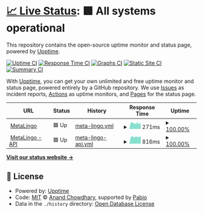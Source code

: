 # [📈 Live Status](https://voila-learning.github.io/upptime): <!--live status--> **🟩 All systems operational**

This repository contains the open-source uptime monitor and status page, powered by [Upptime](https://github.com/upptime/upptime).

[![Uptime CI](https://github.com/voila-learning/upptime/workflows/Uptime%20CI/badge.svg)](https://github.com/voila-learning/upptime/actions?query=workflow%3A%22Uptime+CI%22)
[![Response Time CI](https://github.com/voila-learning/upptime/workflows/Response%20Time%20CI/badge.svg)](https://github.com/voila-learning/upptime/actions?query=workflow%3A%22Response+Time+CI%22)
[![Graphs CI](https://github.com/voila-learning/upptime/workflows/Graphs%20CI/badge.svg)](https://github.com/voila-learning/upptime/actions?query=workflow%3A%22Graphs+CI%22)
[![Static Site CI](https://github.com/voila-learning/upptime/workflows/Static%20Site%20CI/badge.svg)](https://github.com/voila-learning/upptime/actions?query=workflow%3A%22Static+Site+CI%22)
[![Summary CI](https://github.com/voila-learning/upptime/workflows/Summary%20CI/badge.svg)](https://github.com/voila-learning/upptime/actions?query=workflow%3A%22Summary+CI%22)

With [Upptime](https://upptime.js.org), you can get your own unlimited and free uptime monitor and status page, powered entirely by a GitHub repository. We use [Issues](https://github.com/voila-learning/upptime/issues) as incident reports, [Actions](https://github.com/voila-learning/upptime/actions) as uptime monitors, and [Pages](https://voila-learning.github.io/upptime) for the status page.

<!--start: status pages-->
<!-- This summary is generated by Upptime (https://github.com/upptime/upptime) -->
<!-- Do not edit this manually, your changes will be overwritten -->
<!-- prettier-ignore -->
| URL | Status | History | Response Time | Uptime |
| --- | ------ | ------- | ------------- | ------ |
| <img alt="" src="https://icons.duckduckgo.com/ip3/metalingo.ca.ico" height="13"> [MetaLingo](http://metalingo.ca/) | 🟩 Up | [meta-lingo.yml](https://github.com/voila-learning/upptime/commits/HEAD/history/meta-lingo.yml) | <details><summary><img alt="Response time graph" src="./graphs/meta-lingo/response-time-week.png" height="20"> 271ms</summary><br><a href="https://voila-learning.github.io/upptime/history/meta-lingo"><img alt="Response time 374" src="https://img.shields.io/endpoint?url=https%3A%2F%2Fraw.githubusercontent.com%2Fvoila-learning%2Fupptime%2FHEAD%2Fapi%2Fmeta-lingo%2Fresponse-time.json"></a><br><a href="https://voila-learning.github.io/upptime/history/meta-lingo"><img alt="24-hour response time 302" src="https://img.shields.io/endpoint?url=https%3A%2F%2Fraw.githubusercontent.com%2Fvoila-learning%2Fupptime%2FHEAD%2Fapi%2Fmeta-lingo%2Fresponse-time-day.json"></a><br><a href="https://voila-learning.github.io/upptime/history/meta-lingo"><img alt="7-day response time 271" src="https://img.shields.io/endpoint?url=https%3A%2F%2Fraw.githubusercontent.com%2Fvoila-learning%2Fupptime%2FHEAD%2Fapi%2Fmeta-lingo%2Fresponse-time-week.json"></a><br><a href="https://voila-learning.github.io/upptime/history/meta-lingo"><img alt="30-day response time 312" src="https://img.shields.io/endpoint?url=https%3A%2F%2Fraw.githubusercontent.com%2Fvoila-learning%2Fupptime%2FHEAD%2Fapi%2Fmeta-lingo%2Fresponse-time-month.json"></a><br><a href="https://voila-learning.github.io/upptime/history/meta-lingo"><img alt="1-year response time 374" src="https://img.shields.io/endpoint?url=https%3A%2F%2Fraw.githubusercontent.com%2Fvoila-learning%2Fupptime%2FHEAD%2Fapi%2Fmeta-lingo%2Fresponse-time-year.json"></a></details> | <details><summary><a href="https://voila-learning.github.io/upptime/history/meta-lingo">100.00%</a></summary><a href="https://voila-learning.github.io/upptime/history/meta-lingo"><img alt="All-time uptime 99.01%" src="https://img.shields.io/endpoint?url=https%3A%2F%2Fraw.githubusercontent.com%2Fvoila-learning%2Fupptime%2FHEAD%2Fapi%2Fmeta-lingo%2Fuptime.json"></a><br><a href="https://voila-learning.github.io/upptime/history/meta-lingo"><img alt="24-hour uptime 100.00%" src="https://img.shields.io/endpoint?url=https%3A%2F%2Fraw.githubusercontent.com%2Fvoila-learning%2Fupptime%2FHEAD%2Fapi%2Fmeta-lingo%2Fuptime-day.json"></a><br><a href="https://voila-learning.github.io/upptime/history/meta-lingo"><img alt="7-day uptime 100.00%" src="https://img.shields.io/endpoint?url=https%3A%2F%2Fraw.githubusercontent.com%2Fvoila-learning%2Fupptime%2FHEAD%2Fapi%2Fmeta-lingo%2Fuptime-week.json"></a><br><a href="https://voila-learning.github.io/upptime/history/meta-lingo"><img alt="30-day uptime 100.00%" src="https://img.shields.io/endpoint?url=https%3A%2F%2Fraw.githubusercontent.com%2Fvoila-learning%2Fupptime%2FHEAD%2Fapi%2Fmeta-lingo%2Fuptime-month.json"></a><br><a href="https://voila-learning.github.io/upptime/history/meta-lingo"><img alt="1-year uptime 99.01%" src="https://img.shields.io/endpoint?url=https%3A%2F%2Fraw.githubusercontent.com%2Fvoila-learning%2Fupptime%2FHEAD%2Fapi%2Fmeta-lingo%2Fuptime-year.json"></a></details>
| <img alt="" src="https://icons.duckduckgo.com/ip3/api.metalingo.ca.ico" height="13"> [MetaLingo - API](https://api.metalingo.ca/actuator/health) | 🟩 Up | [meta-lingo-api.yml](https://github.com/voila-learning/upptime/commits/HEAD/history/meta-lingo-api.yml) | <details><summary><img alt="Response time graph" src="./graphs/meta-lingo-api/response-time-week.png" height="20"> 816ms</summary><br><a href="https://voila-learning.github.io/upptime/history/meta-lingo-api"><img alt="Response time 891" src="https://img.shields.io/endpoint?url=https%3A%2F%2Fraw.githubusercontent.com%2Fvoila-learning%2Fupptime%2FHEAD%2Fapi%2Fmeta-lingo-api%2Fresponse-time.json"></a><br><a href="https://voila-learning.github.io/upptime/history/meta-lingo-api"><img alt="24-hour response time 859" src="https://img.shields.io/endpoint?url=https%3A%2F%2Fraw.githubusercontent.com%2Fvoila-learning%2Fupptime%2FHEAD%2Fapi%2Fmeta-lingo-api%2Fresponse-time-day.json"></a><br><a href="https://voila-learning.github.io/upptime/history/meta-lingo-api"><img alt="7-day response time 816" src="https://img.shields.io/endpoint?url=https%3A%2F%2Fraw.githubusercontent.com%2Fvoila-learning%2Fupptime%2FHEAD%2Fapi%2Fmeta-lingo-api%2Fresponse-time-week.json"></a><br><a href="https://voila-learning.github.io/upptime/history/meta-lingo-api"><img alt="30-day response time 843" src="https://img.shields.io/endpoint?url=https%3A%2F%2Fraw.githubusercontent.com%2Fvoila-learning%2Fupptime%2FHEAD%2Fapi%2Fmeta-lingo-api%2Fresponse-time-month.json"></a><br><a href="https://voila-learning.github.io/upptime/history/meta-lingo-api"><img alt="1-year response time 891" src="https://img.shields.io/endpoint?url=https%3A%2F%2Fraw.githubusercontent.com%2Fvoila-learning%2Fupptime%2FHEAD%2Fapi%2Fmeta-lingo-api%2Fresponse-time-year.json"></a></details> | <details><summary><a href="https://voila-learning.github.io/upptime/history/meta-lingo-api">100.00%</a></summary><a href="https://voila-learning.github.io/upptime/history/meta-lingo-api"><img alt="All-time uptime 80.80%" src="https://img.shields.io/endpoint?url=https%3A%2F%2Fraw.githubusercontent.com%2Fvoila-learning%2Fupptime%2FHEAD%2Fapi%2Fmeta-lingo-api%2Fuptime.json"></a><br><a href="https://voila-learning.github.io/upptime/history/meta-lingo-api"><img alt="24-hour uptime 100.00%" src="https://img.shields.io/endpoint?url=https%3A%2F%2Fraw.githubusercontent.com%2Fvoila-learning%2Fupptime%2FHEAD%2Fapi%2Fmeta-lingo-api%2Fuptime-day.json"></a><br><a href="https://voila-learning.github.io/upptime/history/meta-lingo-api"><img alt="7-day uptime 100.00%" src="https://img.shields.io/endpoint?url=https%3A%2F%2Fraw.githubusercontent.com%2Fvoila-learning%2Fupptime%2FHEAD%2Fapi%2Fmeta-lingo-api%2Fuptime-week.json"></a><br><a href="https://voila-learning.github.io/upptime/history/meta-lingo-api"><img alt="30-day uptime 100.00%" src="https://img.shields.io/endpoint?url=https%3A%2F%2Fraw.githubusercontent.com%2Fvoila-learning%2Fupptime%2FHEAD%2Fapi%2Fmeta-lingo-api%2Fuptime-month.json"></a><br><a href="https://voila-learning.github.io/upptime/history/meta-lingo-api"><img alt="1-year uptime 80.80%" src="https://img.shields.io/endpoint?url=https%3A%2F%2Fraw.githubusercontent.com%2Fvoila-learning%2Fupptime%2FHEAD%2Fapi%2Fmeta-lingo-api%2Fuptime-year.json"></a></details>

<!--end: status pages-->

[**Visit our status website →**](https://voila-learning.github.io/upptime)

## 📄 License

- Powered by: [Upptime](https://github.com/upptime/upptime)
- Code: [MIT](./LICENSE) © [Anand Chowdhary](https://anandchowdhary.com), supported by [Pabio](https://pabio.com)
- Data in the `./history` directory: [Open Database License](https://opendatacommons.org/licenses/odbl/1-0/)
